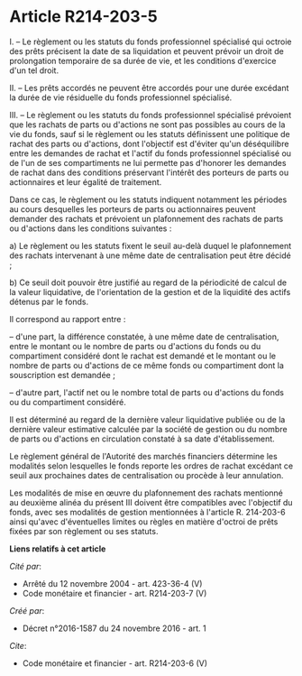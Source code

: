 # Article R214-203-5

I. – Le règlement ou les statuts du fonds professionnel spécialisé qui octroie des prêts précisent la date de sa liquidation
et peuvent prévoir un droit de prolongation temporaire de sa durée de vie, et les conditions d'exercice d'un tel droit.

II. – Les prêts accordés ne peuvent être accordés pour une durée excédant la durée de vie résiduelle du fonds professionnel
spécialisé.

III. – Le règlement ou les statuts du fonds professionnel spécialisé prévoient que les rachats de parts ou d'actions ne sont
pas possibles au cours de la vie du fonds, sauf si le règlement ou les statuts définissent une politique de rachat des parts
ou d'actions, dont l'objectif est d'éviter qu'un déséquilibre entre les demandes de rachat et l'actif du fonds professionnel
spécialisé ou de l'un de ses compartiments ne lui permette pas d'honorer les demandes de rachat dans des conditions
préservant l'intérêt des porteurs de parts ou actionnaires et leur égalité de traitement.

Dans ce cas, le règlement ou les statuts indiquent notamment les périodes au cours desquelles les porteurs de parts ou
actionnaires peuvent demander des rachats et prévoient un plafonnement des rachats de parts ou d'actions dans les conditions
suivantes :

a) Le règlement ou les statuts fixent le seuil au-delà duquel le plafonnement des rachats intervenant à une même date de
centralisation peut être décidé ;

b) Ce seuil doit pouvoir être justifié au regard de la périodicité de calcul de la valeur liquidative, de l'orientation de la
gestion et de la liquidité des actifs détenus par le fonds.

Il correspond au rapport entre :

– d'une part, la différence constatée, à une même date de centralisation, entre le montant ou le nombre de parts ou d'actions
du fonds ou du compartiment considéré dont le rachat est demandé et le montant ou le nombre de parts ou d'actions de ce même
fonds ou compartiment dont la souscription est demandée ;

– d'autre part, l'actif net ou le nombre total de parts ou d'actions du fonds ou du compartiment considéré.

Il est déterminé au regard de la dernière valeur liquidative publiée ou de la dernière valeur estimative calculée par la
société de gestion ou du nombre de parts ou d'actions en circulation constaté à sa date d'établissement.

Le règlement général de l'Autorité des marchés financiers détermine les modalités selon lesquelles le fonds reporte les
ordres de rachat excédant ce seuil aux prochaines dates de centralisation ou procède à leur annulation.

Les modalités de mise en œuvre du plafonnement des rachats mentionné au deuxième alinéa du présent III doivent être
compatibles avec l'objectif du fonds, avec ses modalités de gestion mentionnées à l'article R. 214-203-6 ainsi qu'avec
d'éventuelles limites ou règles en matière d'octroi de prêts fixées par son règlement ou ses statuts.

**Liens relatifs à cet article**

_Cité par_:

  - Arrêté du 12 novembre 2004 - art. 423-36-4 (V)
  - Code monétaire et financier - art. R214-203-7 (V)

_Créé par_:

  - Décret n°2016-1587 du 24 novembre 2016 - art. 1

_Cite_:

  - Code monétaire et financier - art. R214-203-6 (V)
